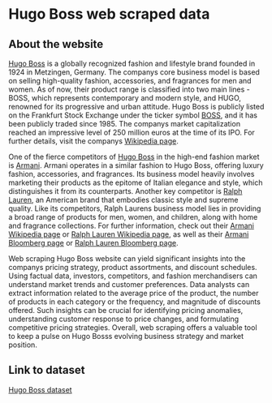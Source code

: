 # Hugo Boss web scraped data 

## About the website

[Hugo Boss](https://www.hugoboss.com/) is a globally recognized fashion and lifestyle brand founded in 1924 in Metzingen, Germany. The companys core business model is based on selling high-quality fashion, accessories, and fragrances for men and women. As of now, their product range is classified into two main lines - BOSS, which represents contemporary and modern style, and HUGO, renowned for its progressive and urban attitude. Hugo Boss is publicly listed on the Frankfurt Stock Exchange under the ticker symbol [BOSS](https://www.bloomberg.com/quote/BOSS:GR), and it has been publicly traded since 1985. The companys market capitalization reached an impressive level of 250 million euros at the time of its IPO. For further details, visit the companys [Wikipedia page](https://en.wikipedia.org/wiki/Hugo_Boss).

One of the fierce competitors of [Hugo Boss](https://www.hugoboss.com/) in the high-end fashion market is [Armani](https://www.armani.com/us/armanicom). Armani operates in a similar fashion to Hugo Boss, offering luxury fashion, accessories, and fragrances. Its business model heavily involves marketing their products as the epitome of Italian elegance and style, which distinguishes it from its counterparts. Another key competitor is [Ralph Lauren](https://www.ralphlauren.com/), an American brand that embodies classic style and supreme quality. Like its competitors, Ralph Laurens business model lies in providing a broad range of products for men, women, and children, along with home and fragrance collections. For further information, check out their [Armani Wikipedia page](https://en.wikipedia.org/wiki/Armani) or [Ralph Lauren Wikipedia page](https://en.wikipedia.org/wiki/Ralph_Lauren_Corporation), as well as their [Armani Bloomberg page](https://www.bloomberg.com/profile/company/ARMANI:IM) or [Ralph Lauren Bloomberg page](https://www.bloomberg.com/profile/company/RL:US).

Web scraping Hugo Boss website can yield significant insights into the companys pricing strategy, product assortments, and discount schedules. Using factual data, investors, competitors, and fashion merchandisers can understand market trends and customer preferences. Data analysts can extract information related to the average price of the product, the number of products in each category or the frequency, and magnitude of discounts offered. Such insights can be crucial for identifying pricing anomalies, understanding customer response to price changes, and formulating competitive pricing strategies. Overall, web scraping offers a valuable tool to keep a pulse on Hugo Bosss evolving business strategy and market position.


## Link to **dataset**

[Hugo Boss dataset](https://www.databoutique.com/buy-data-list-subset/Hugo%20Boss%20web%20scraped%20data/r/recBrdxXN1JTTZjzc)
